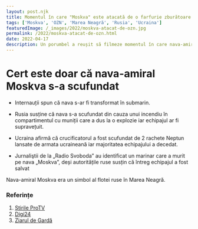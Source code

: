 ```yaml
---
layout: post.njk
title: Momentul în care "Moskva" este atacată de o farfurie zburătoare
tags: ['Moskva', 'OZN', 'Marea Neagră', 'Rusia', 'Ucraina']
featuredImage: /_images/2022/moskva-atacat-de-ozn.jpg
permalink: /2022/moskva-atacat-de-ozn.html
date: 2022-04-17
description: Un porumbel a reușit să filmeze momentul în care nava-amiral Moskva este atacată de o farfurie zburătoare.
---
```


# Cert este doar că nava-amiral Moskva s-a scufundat

- Internauții spun că nava s-ar fi transformat în submarin.

- Rusia susține că nava s-a scufundat din cauza unui incendiu în compartimentul cu muniții care a dus la o explozie iar echipajul ar fi supravețuit.

- Ucraina afirmă că crucificatorul a fost scufundat de 2 rachete Neptun lansate de armata ucraineană iar majoritatea echipajului a decedat.

- Jurnaliştii de la „Radio Svoboda” au identificat un marinar care a murit pe nava „Moskva”, deși autoritățile ruse susțin că întreg echipajul a fost salvat

Nava-amiral Moskva era un simbol al flotei ruse în Marea Neagră.

### Referințe

1. [Știrile ProTV](https://stirileprotv.ro/stiri/actualitate/video-momentul-in-care-nava-amiral-moskva-s-a-scufundat-in-marea-neagra.html)
2. [Digi24](https://www.digi24.ro/stiri/externe/rusia/rusii-sustin-ca-nu-au-existat-victime-pe-nava-moskva-scufundata-dar-au-organizat-vineri-o-ceremonie-de-adio-la-sevastopol-1907403)
3. [Ziarul de Gardă](https://www.zdg.md/stiri/stiri-externe/jurnalistii-de-la-radio-svoboda-au-identificat-un-marinar-care-a-murit-pe-nava-moskva-desi-autoritatile-ruse-sustin-ca-intreg-echipajul-a-fost-salvat/)
